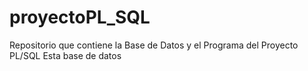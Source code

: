 # proyectoPL_SQL
Repositorio que contiene la Base de Datos y el Programa del Proyecto PL/SQL  Esta base de datos 
